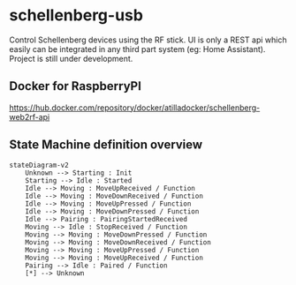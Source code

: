 # schellenberg-usb

Control Schellenberg devices using the RF stick. UI is only a REST api which easily can be integrated in any third part system (eg: Home Assistant).
Project is still under development.

## Docker for RaspberryPI

https://hub.docker.com/repository/docker/atilladocker/schellenberg-web2rf-api


## State Machine definition overview 

```mermaid
stateDiagram-v2
	Unknown --> Starting : Init
	Starting --> Idle : Started
	Idle --> Moving : MoveUpReceived / Function
	Idle --> Moving : MoveDownReceived / Function
	Idle --> Moving : MoveUpPressed / Function
	Idle --> Moving : MoveDownPressed / Function
	Idle --> Pairing : PairingStartedReceived
	Moving --> Idle : StopReceived / Function
	Moving --> Moving : MoveDownPressed / Function
	Moving --> Moving : MoveDownReceived / Function
	Moving --> Moving : MoveUpPressed / Function
	Moving --> Moving : MoveUpReceived / Function
	Pairing --> Idle : Paired / Function
    [*] --> Unknown
```